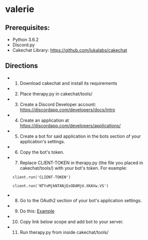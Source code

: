 # valerie

## Prerequisites:

* Python 3.6.2
* Discord.py
* Cakechat Library: https://github.com/lukalabs/cakechat

## Directions

* 1. Download cakechat and install its requirements
* 2. Place therapy.py in cakechat/tools/
* 3. Create a Discord Developer account: https://discordapp.com/developers/docs/intro
* 4. Create an application at https://discordapp.com/developers/applications/
* 5. Create a bot for said application in the bots section of your application's settings.
* 6. Copy the bot's token.
* 7. Replace CLIENT-TOKEN in therapy.py (the file you placed in cakechat/tools/) with your bot's token. For example:
  ```
  client.run('CLIENT-TOKEN')
  ```

  ```
  client.run('NTYxMjkNTANjExODAMjU.XKAVw.VS')
  ```
  
* 8. Go to the OAuth2 section of your bot's application settings.
* 9. Do this:
[Example](https://ibb.co/bzc6xTy)
* 10. Copy link below scope and add bot to your server.
* 11. Run therapy.py from inside cakechat/tools/

  
  
       



